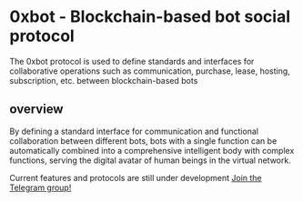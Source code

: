 # 0xbot - Blockchain-based bot social protocol
The 0xbot protocol is used to define standards and interfaces for collaborative operations such as communication, purchase, lease, hosting, subscription, etc. between blockchain-based bots

## overview
By defining a standard interface for communication and functional collaboration between different bots, bots with a single function can be automatically combined into a comprehensive intelligent body with complex functions, serving the digital avatar of human beings in the virtual network.

Current features and protocols are still under development [Join the Telegram group!](https://t.me/oxbotprotocol)
